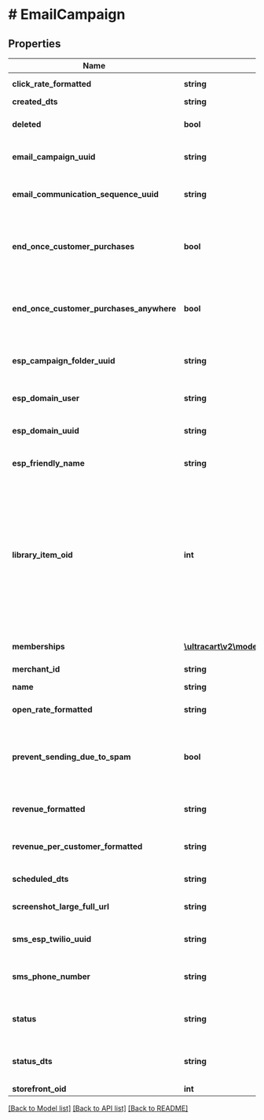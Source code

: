 # # EmailCampaign

## Properties

Name | Type | Description | Notes
------------ | ------------- | ------------- | -------------
**click_rate_formatted** | **string** | Click rate of emails | [optional]
**created_dts** | **string** | Created date | [optional]
**deleted** | **bool** | True if this campaign was deleted | [optional]
**email_campaign_uuid** | **string** | Email campaign UUID | [optional]
**email_communication_sequence_uuid** | **string** | Email communication sequence UUID | [optional]
**end_once_customer_purchases** | **bool** | True if the customer should end the flow once they purchase from this campaign | [optional]
**end_once_customer_purchases_anywhere** | **bool** | True if the customer should end the flow once they purchase from anywhere | [optional]
**esp_campaign_folder_uuid** | **string** | Campaign folder UUID.  Null for uncategorized | [optional]
**esp_domain_user** | **string** | User of the sending address | [optional]
**esp_domain_uuid** | **string** | UUID of the sending domain | [optional]
**esp_friendly_name** | **string** | Friendly name of the sending email | [optional]
**library_item_oid** | **int** | If this item was ever added to the Code Library, this is the oid for that library item, or 0 if never added before.  This value is used to determine if a library item should be inserted or updated. | [optional]
**memberships** | [**\ultracart\v2\models\EmailListSegmentMembership[]**](EmailListSegmentMembership.md) | List and segment memberships | [optional]
**merchant_id** | **string** | Merchant ID | [optional]
**name** | **string** | Name of email campaign | [optional]
**open_rate_formatted** | **string** | Open rate of emails | [optional]
**prevent_sending_due_to_spam** | **bool** | True if this campaign is prevented from sending at this time due to spam complaints. | [optional]
**revenue_formatted** | **string** | Revenue associated with campaign | [optional]
**revenue_per_customer_formatted** | **string** | Revenue per customer associated with campaign | [optional]
**scheduled_dts** | **string** | Scheduled date | [optional]
**screenshot_large_full_url** | **string** | URL to a large full length screenshot | [optional]
**sms_esp_twilio_uuid** | **string** | Twilio Account UUID.  Null for none | [optional]
**sms_phone_number** | **string** | Twilio SMS Phone Number.  Null for none | [optional]
**status** | **string** | Status of the campaign of draft, archived, and sent | [optional]
**status_dts** | **string** | Timestamp when the last status change happened | [optional]
**storefront_oid** | **int** | Storefront oid | [optional]

[[Back to Model list]](../../README.md#models) [[Back to API list]](../../README.md#endpoints) [[Back to README]](../../README.md)
